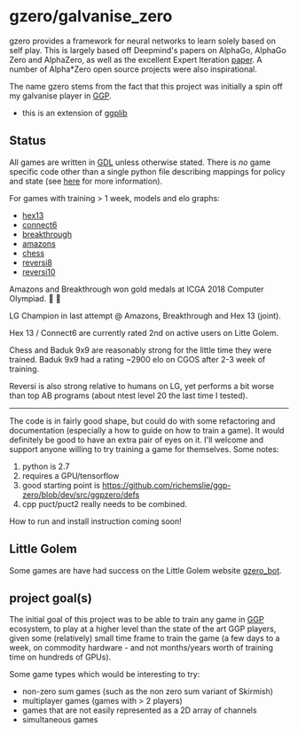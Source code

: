 gzero/galvanise_zero
====================
gzero provides a framework for neural networks to learn solely based on self play.  This is largely based off Deepmind's papers on AlphaGo, AlphaGo Zero and AlphaZero, as well as the excellent
Expert Iteration [paper](https://arxiv.org/abs/1705.08439). A number of Alpha*Zero open source projects were also inspirational.

The name gzero stems from the fact that this project was initially a spin off my galvanise player
in [GGP](https://en.wikipedia.org/wiki/General_game_playing).

* this is an extension of [ggplib](https://github.com/ggplib/ggplib)

Status
------
All games are written in [GDL](https://en.wikipedia.org/wiki/Game_Description_Language) unless otherwise stated.  There is *no* game specific code other than 
a single python file describing mappings for policy and state (see [here](https://github.com/richemslie/galvanise_zero/issues/1) for more information).

For games with training > 1 week, models and elo graphs:

* [hex13](https://github.com/richemslie/gzero_data/tree/master/data/hexLG13)
* [connect6](https://github.com/richemslie/gzero_data/tree/master/data/connect6)
* [breakthrough](https://github.com/richemslie/gzero_data/tree/master/data/breakthrough)
* [amazons](https://github.com/richemslie/gzero_data/tree/master/data/amazons_10x10)
* [chess](https://github.com/richemslie/gzero_data/tree/master/data/chess)
* [reversi8](https://github.com/richemslie/gzero_data/tree/master/data/reversi_8x8)
* [reversi10](https://github.com/richemslie/gzero_data/tree/master/data/reversi_10x10)


Amazons and Breakthrough won gold medals at ICGA 2018 Computer Olympiad. :clap: :clap:

LG Champion in last attempt @ Amazons, Breakthrough and Hex 13 (joint).

Hex 13 / Connect6 are currently rated 2nd on active users on Litte Golem.

Chess and Baduk 9x9 are reasonably strong for the little time they were trained.  Baduk 9x9 had a rating ~2900 elo on CGOS after 2-3 week of training.

Reversi is also strong relative to humans on LG, yet performs a bit worse than top AB programs (about ntest level 20 the last time I tested).

--------------------

The code is in fairly good shape, but could do with some refactoring and
documentation (especially a how to guide on how to train a game).  It would definitely be good to
have an extra pair of eyes on it.  I'll welcome and support anyone willing to try training a game
for themselves.  Some notes:

1. python is 2.7
2. requires a GPU/tensorflow
3. good starting point is https://github.com/richemslie/ggp-zero/blob/dev/src/ggpzero/defs
4. cpp puct/puct2 really needs to be combined.

How to run and install instruction coming soon!


Little Golem
------------
Some games are have had success on the Little Golem website
[gzero_bot](http://littlegolem.net/jsp/info/player.jsp?plid=58835).


project goal(s)
---------------
The initial goal of this project was to be able to train any game in
[GGP](https://en.wikipedia.org/wiki/General_game_playing) ecosystem, to play at a higher level than
the state of the art GGP players, given some (relatively) small time frame to train the game (a few
days to a week, on commodity hardware - and not months/years worth of training time on hundreds of
GPUs).

Some game types which would be interesting to try:

* non-zero sum games (such as the non zero sum variant of Skirmish)
* multiplayer games (games with > 2 players)
* games that are not easily represented as a 2D array of channels
* simultaneous games



